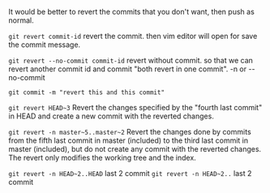 It would be better to revert the commits that you don't want, then push as normal.

`git revert commit-id`  revert the commit. then vim editor will open for save the commit message.

`git revert --no-commit commit-id` revert without commit. so that we can revert another commit id and 
commit "both revert in one commit". -n or --no-commit

`git commit -m "revert this and this commit"`

`git revert HEAD~3` Revert the changes specified by the "fourth last commit" in HEAD and create a new commit with the reverted changes.

`git revert -n master~5..master~2`
Revert the changes done by commits from the fifth last commit in master (included) to the third last commit in master (included), but do not create any commit with the reverted changes. The revert only modifies the working tree and the index.

`git revert -n HEAD~2..HEAD` last 2 commit
`git revert -n HEAD~2..` last 2 commit